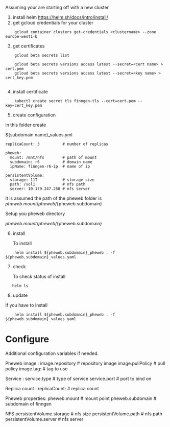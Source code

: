 Assuming your are starting off with a new cluster
1. install helm
   https://helm.sh/docs/intro/install/
2. get gcloud credentials for your cluster

```
	gcloud container clusters get-credentials <clustername> --zone europe-west1-b
```

3. get certificates

```
	gcloud beta secrets list
	
	gcloud beta secrets versions access latest --secret=<cert name> > cert.pem
	gcloud beta secrets versions access latest --secret=<key name> > cert_key.pem
	
```

4. install certificate

```
	kubectl create secret tls finngen-tls --cert=cert.pem --key=cert_key.pem
```

5. create configuration


in this folder create

${subdomain name}_values.yml

```
replicaCount: 3          # number of replicas

pheweb:
  mount: /mnt/nfs        # path of mount
  subdomain: r6          # domain name
  ipName: finngen-r6-ip  # name of ip
  
persistentVolume:
  storage: 11T           # storage size
  path: /vol1            # nfs path
  server: 10.179.247.250 # nfs server
```

It is assumed the path of the pheweb folder 
is ${pheweb.mount}/pheweb/${pheweb.subdomain}

Setup you pheweb directory

${pheweb.mount}/pheweb/${pheweb.subdomain}

6. install

   To install

```
	helm install ${pheweb.subdomain}_pheweb . -f ${pheweb.subdomain}_values.yaml
```
7. check

   To check status of install

```
   helm ls
```


8. update

If you have to install

```
	helm install ${pheweb.subdomain}_pheweb . -f ${pheweb.subdomain}_values.yaml
```


# Configure 

Additional configuration variables
if needed.

Pheweb image :
image.repository # repository image
image.pullPolicy # pull policy
image.tag:       # tag to use

Service :
service.type     # type of service
service.port     # port to bind on

Replica count :
replicaCount:    # replica count

Pheweb properties:
pheweb.mount     # mount point 
pheweb.subdomain # subdomain of finngen

NFS
persistentVolume.storage # nfs size
persistentVolume.path    # nfs path
persistentVolume.server  # nfs server


